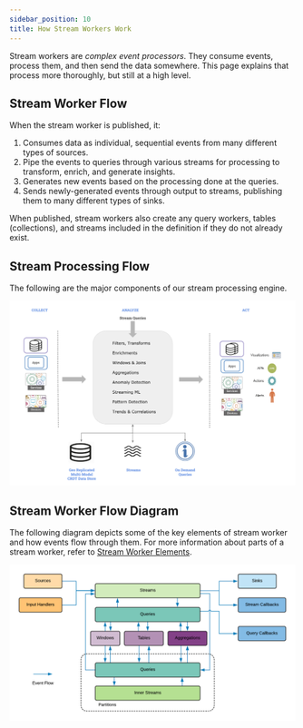 ```yaml
---
sidebar_position: 10
title: How Stream Workers Work
---
```


Stream workers are _complex event processors_. They consume events, process them, and then send the data somewhere. This page explains that process more thoroughly, but still at a high level.

## Stream Worker Flow

When the stream worker is published, it:

1. Consumes data as individual, sequential events from many different types of sources.
2. Pipe the events to queries through various streams for processing to transform, enrich, and generate insights.
3. Generates new events based on the processing done at the queries.
4. Sends newly-generated events through output to streams, publishing them to many different types of sinks.

When published, stream workers also create any query workers, tables (collections), and streams included in the definition if they do not already exist.

## Stream Processing Flow

The following are the major components of our stream processing engine.

![Stream Processing Architecture](/img/cep-overview.png)


## Stream Worker Flow Diagram

The following diagram depicts some of the key elements of stream worker and how events flow through them. For more information about parts of a stream worker, refer to [Stream Worker Elements](stream-worker-elements).

![Event Flow](/img/event-flow.png?raw=true "Event Flow")
